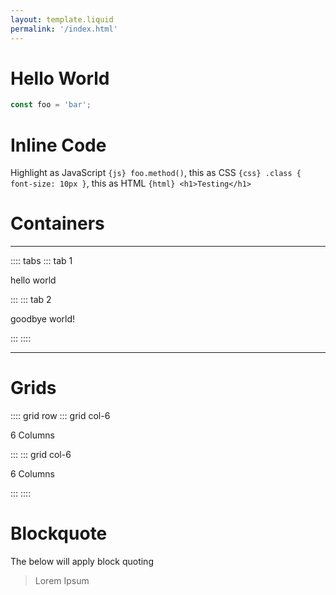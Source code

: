 ```yaml
---
layout: template.liquid
permalink: '/index.html'
---
```


# Hello World

```js
const foo = 'bar';
```

# Inline Code

Highlight as JavaScript `{js} foo.method()`, this as CSS `{css} .class { font-size: 10px }`, this as HTML `{html} <h1>Testing</h1>`

# Containers

---

:::: tabs
::: tab 1

hello world

:::
::: tab 2

goodbye world!

:::
::::

---

# Grids

:::: grid row
::: grid col-6

6 Columns

:::
::: grid col-6

6 Columns

:::
::::

# Blockquote

The below will apply block quoting

> Lorem Ipsum
